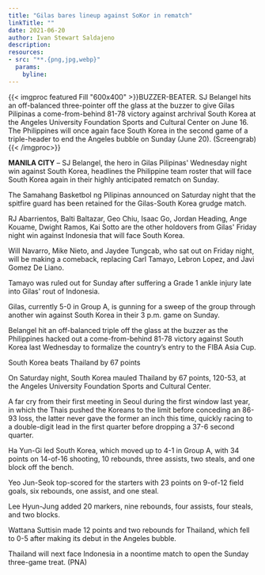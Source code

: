 ```yaml
---
title: "Gilas bares lineup against SoKor in rematch"
linkTitle: ""
date: 2021-06-20
author: Ivan Stewart Saldajeno
description:
resources:
- src: "**.{png,jpg,webp}"
  params:
    byline: 
---
```

{{< imgproc featured Fill "600x400" >}}BUZZER-BEATER. SJ Belangel hits an off-balanced three-pointer off the glass at the buzzer to give Gilas Pilipinas a come-from-behind 81-78 victory against archrival South Korea at the Angeles University Foundation Sports and Cultural Center on June 16. The Philippines will once again face South Korea in the second game of a triple-header to end the Angeles bubble on Sunday (June 20). (Screengrab){{< /imgproc>}}

**MANILA CITY** – SJ Belangel, the hero in Gilas Pilipinas' Wednesday night win against South Korea, headlines the Philippine team roster that will face South Korea again in their highly anticipated rematch on Sunday.

The Samahang Basketbol ng Pilipinas announced on Saturday night that the spitfire guard has been retained for the Gilas-South Korea grudge match.

RJ Abarrientos, Balti Baltazar, Geo Chiu, Isaac Go, Jordan Heading, Ange Kouame, Dwight Ramos, Kai Sotto are the other holdovers from Gilas' Friday night win against Indonesia that will face South Korea.

Will Navarro, Mike Nieto, and Jaydee Tungcab, who sat out on Friday night, will be making a comeback, replacing Carl Tamayo, Lebron Lopez, and Javi Gomez De Liano.

Tamayo was ruled out for Sunday after suffering a Grade 1 ankle injury late into Gilas' rout of Indonesia.

Gilas, currently 5-0 in Group A, is gunning for a sweep of the group through another win against South Korea in their 3 p.m. game on Sunday.

Belangel hit an off-balanced triple off the glass at the buzzer as the Philippines hacked out a come-from-behind 81-78 victory against South Korea last Wednesday to formalize the country’s entry to the FIBA Asia Cup.

South Korea beats Thailand by 67 points

On Saturday night, South Korea mauled Thailand by 67 points, 120-53, at the Angeles University Foundation Sports and Cultural Center.

A far cry from their first meeting in Seoul during the first window last year, in which the Thais pushed the Koreans to the limit before conceding an 86-93 loss, the latter never gave the former an inch this time, quickly racing to a double-digit lead in the first quarter before dropping a 37-6 second quarter.

Ha Yun-Gi led South Korea, which moved up to 4-1 in Group A, with 34 points on 14-of-16 shooting, 10 rebounds, three assists, two steals, and one block off the bench.

Yeo Jun-Seok top-scored for the starters with 23 points on 9-of-12 field goals, six rebounds, one assist, and one steal.

Lee Hyun-Jung added 20 markers, nine rebounds, four assists, four steals, and two blocks.

Wattana Suttisin made 12 points and two rebounds for Thailand, which fell to 0-5 after making its debut in the Angeles bubble.

Thailand will next face Indonesia in a noontime match to open the Sunday three-game treat. (PNA)